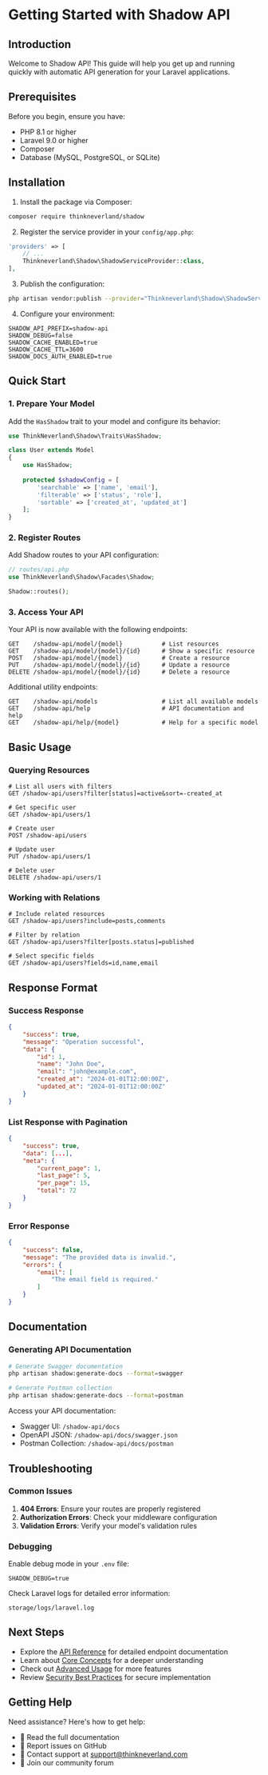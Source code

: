 # Getting Started with Shadow API

## Introduction

Welcome to Shadow API! This guide will help you get up and running quickly with automatic API generation for your Laravel applications.

## Prerequisites

Before you begin, ensure you have:

- PHP 8.1 or higher
- Laravel 9.0 or higher
- Composer
- Database (MySQL, PostgreSQL, or SQLite)

## Installation

1. Install the package via Composer:

```bash
composer require thinkneverland/shadow
```

2. Register the service provider in your `config/app.php`:

```php
'providers' => [
    // ...
    Thinkneverland\Shadow\ShadowServiceProvider::class,
],
```

3. Publish the configuration:

```bash
php artisan vendor:publish --provider="Thinkneverland\Shadow\ShadowServiceProvider"
```

4. Configure your environment:

```env
SHADOW_API_PREFIX=shadow-api
SHADOW_DEBUG=false
SHADOW_CACHE_ENABLED=true
SHADOW_CACHE_TTL=3600
SHADOW_DOCS_AUTH_ENABLED=true
```

## Quick Start

### 1. Prepare Your Model

Add the `HasShadow` trait to your model and configure its behavior:

```php
use ThinkNeverland\Shadow\Traits\HasShadow;

class User extends Model
{
    use HasShadow;
    
    protected $shadowConfig = [
        'searchable' => ['name', 'email'],
        'filterable' => ['status', 'role'],
        'sortable' => ['created_at', 'updated_at']
    ];
}
```

### 2. Register Routes

Add Shadow routes to your API configuration:

```php
// routes/api.php
use ThinkNeverland\Shadow\Facades\Shadow;

Shadow::routes();
```

### 3. Access Your API

Your API is now available with the following endpoints:

```
GET    /shadow-api/model/{model}           # List resources
GET    /shadow-api/model/{model}/{id}      # Show a specific resource
POST   /shadow-api/model/{model}           # Create a resource
PUT    /shadow-api/model/{model}/{id}      # Update a resource
DELETE /shadow-api/model/{model}/{id}      # Delete a resource
```

Additional utility endpoints:

```
GET    /shadow-api/models                  # List all available models
GET    /shadow-api/help                    # API documentation and help
GET    /shadow-api/help/{model}            # Help for a specific model
```

## Basic Usage

### Querying Resources

```http
# List all users with filters
GET /shadow-api/users?filter[status]=active&sort=-created_at

# Get specific user
GET /shadow-api/users/1

# Create user
POST /shadow-api/users

# Update user
PUT /shadow-api/users/1

# Delete user
DELETE /shadow-api/users/1
```

### Working with Relations

```http
# Include related resources
GET /shadow-api/users?include=posts,comments

# Filter by relation
GET /shadow-api/users?filter[posts.status]=published

# Select specific fields
GET /shadow-api/users?fields=id,name,email
```

## Response Format

### Success Response

```json
{
    "success": true,
    "message": "Operation successful",
    "data": {
        "id": 1,
        "name": "John Doe",
        "email": "john@example.com",
        "created_at": "2024-01-01T12:00:00Z",
        "updated_at": "2024-01-01T12:00:00Z"
    }
}
```

### List Response with Pagination

```json
{
    "success": true,
    "data": [...],
    "meta": {
        "current_page": 1,
        "last_page": 5,
        "per_page": 15,
        "total": 72
    }
}
```

### Error Response

```json
{
    "success": false,
    "message": "The provided data is invalid.",
    "errors": {
        "email": [
            "The email field is required."
        ]
    }
}
```

## Documentation

### Generating API Documentation

```bash
# Generate Swagger documentation
php artisan shadow:generate-docs --format=swagger

# Generate Postman collection
php artisan shadow:generate-docs --format=postman
```

Access your API documentation:

- Swagger UI: `/shadow-api/docs`
- OpenAPI JSON: `/shadow-api/docs/swagger.json`
- Postman Collection: `/shadow-api/docs/postman`

## Troubleshooting

### Common Issues

1. **404 Errors**: Ensure your routes are properly registered
2. **Authorization Errors**: Check your middleware configuration
3. **Validation Errors**: Verify your model's validation rules

### Debugging

Enable debug mode in your `.env` file:

```env
SHADOW_DEBUG=true
```

Check Laravel logs for detailed error information:

```
storage/logs/laravel.log
```

## Next Steps

- Explore the [API Reference](api-reference.md) for detailed endpoint documentation
- Learn about [Core Concepts](core.md) for a deeper understanding
- Check out [Advanced Usage](advanced-usage.md) for more features
- Review [Security Best Practices](security.md) for secure implementation

## Getting Help

Need assistance? Here's how to get help:

- 📘 Read the full documentation
- 🐛 Report issues on GitHub
- 📧 Contact support at <support@thinkneverland.com>
- 💬 Join our community forum
